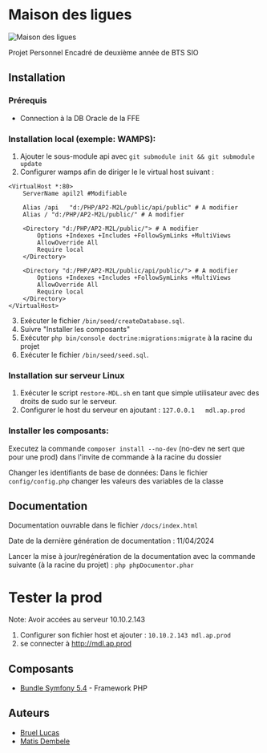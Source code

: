 # Maison des ligues

![Maison des ligues](https://i.imgur.com/Toba9cv.png)

Projet Personnel Encadré de deuxième année de BTS SIO

## Installation
### Prérequis 
- Connection à la DB Oracle de la FFE
### Installation local (exemple: WAMPS):
1. Ajouter le sous-module api avec `git submodule init && git submodule update`
2. Configurer wamps afin de diriger le le virtual host suivant : 
```
<VirtualHost *:80>
    ServerName apil2l #Modifiable
    
    Alias /api   "d:/PHP/AP2-M2L/public/api/public" # A modifier
    Alias / "d:/PHP/AP2-M2L/public/" # A modifier

    <Directory "d:/PHP/AP2-M2L/public/"> # A modifier
        Options +Indexes +Includes +FollowSymLinks +MultiViews
        AllowOverride All
        Require local
    </Directory>

    <Directory "d:/PHP/AP2-M2L/public/api/public/"> # A modifier
        Options +Indexes +Includes +FollowSymLinks +MultiViews
        AllowOverride All
        Require local
    </Directory>
</VirtualHost>
```
3. Exécuter le fichier `/bin/seed/createDatabase.sql`.
4. Suivre "Installer les composants"
5. Exécuter `php bin/console doctrine:migrations:migrate` à la racine du projet
6. Exécuter le fichier `/bin/seed/seed.sql`.

### Installation sur serveur Linux
1. Exécuter le script `restore-MDL.sh` en tant que simple utilisateur avec des droits de sudo sur le serveur.
2. Configurer le host du serveur en ajoutant : `127.0.0.1   mdl.ap.prod`

### Installer les composants:
Executez la commande ``composer install --no-dev`` (no-dev ne sert que pour une prod) dans l'invite de commande à la racine du dossier

Changer les identifiants de base de données: Dans le fichier ``config/config.php`` changer les valeurs des variables de la classe

## Documentation

Documentation ouvrable dans le fichier `/docs/index.html`

Date de la dernière génération de documentation : 11/04/2024

Lancer la mise à jour/regénération de la documentation avec la commande suivante (à la racine du projet) : 
``php phpDocumentor.phar``

# Tester la prod
Note: Avoir accées au serveur 10.10.2.143
1. Configurer son fichier host et ajouter : `10.10.2.143 mdl.ap.prod`
2. se connecter à http://mdl.ap.prod

## Composants
* [Bundle Symfony 5.4](https://symfony.com) - Framework PHP

## Auteurs

* [Bruel Lucas](https://github.com/Lurius-Kitsune)
* [Matis Dembele](https://github.com/MatisDembele)